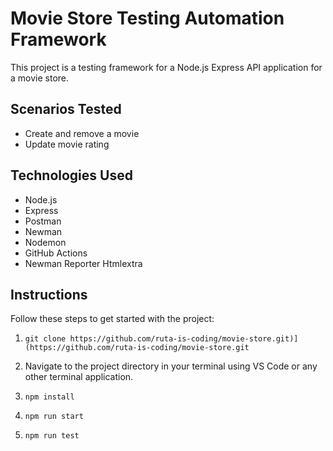# Movie Store Testing Automation Framework

This project is a testing framework for a Node.js Express API application for a movie store.

## Scenarios Tested
- Create and remove a movie
- Update movie rating

## Technologies Used
- Node.js
- Express
- Postman
- Newman
- Nodemon
- GitHub Actions
- Newman Reporter Htmlextra

## Instructions
Follow these steps to get started with the project:
1. ```Clone the repository
   git clone https://github.com/ruta-is-coding/movie-store.git)](https://github.com/ruta-is-coding/movie-store.git
2. Navigate to the project directory in your terminal using VS Code or any other terminal application.
3. ```Install dependencies
   npm install
4. ```Start the server
   npm run start
5. ```Open a new terminal and run the tests
   npm run test

